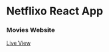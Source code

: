 <h1> Netflixo React App </h1>
<h3>Movies Website</h3>
</hr>
<a href="https://ziad-ahmed22.github.io/NetflixoReactApp/">Live View</a>
